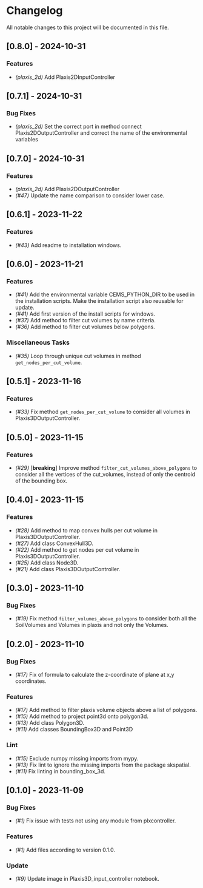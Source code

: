 # Changelog

All notable changes to this project will be documented in this file.

## [0.8.0] - 2024-10-31

### Features

- *(plaxis_2d)* Add Plaxis2DInputController

## [0.7.1] - 2024-10-31

### Bug Fixes

- *(plaxis_2d)* Set the correct port in method connect Plaxis2DOutputController and correct the name of the environmental variables

## [0.7.0] - 2024-10-31

### Features

- *(plaxis_2d)* Add Plaxis2DOutputController
- *(#47)* Update the name comparison to consider lower case.

## [0.6.1] - 2023-11-22

### Features

- *(#43)* Add readme to installation windows.

## [0.6.0] - 2023-11-21

### Features

- *(#41)* Add the environmental variable CEMS_PYTHON_DIR to be used in the installation scripts. Make the installation script also reusable for update.
- *(#41)* Add first version of the install scripts for windows.
- *(#37)* Add method to filter cut volumes by name criteria.
- *(#36)* Add method to filter cut volumes below polygons.

### Miscellaneous Tasks

- *(#35)* Loop through unique cut volumes in method `get_nodes_per_cut_volume`.

## [0.5.1] - 2023-11-16

### Features

- *(#33)* Fix method `get_nodes_per_cut_volume` to consider all volumes in Plaxis3DOutputController.

## [0.5.0] - 2023-11-15

### Features

- *(#29)* [**breaking**] Improve method `filter_cut_volumes_above_polygons` to consider all the vertices of the cut_volumes, instead of only the centroid of the bounding box.

## [0.4.0] - 2023-11-15

### Features

- *(#28)* Add method to map convex hulls per cut volume in Plaxis3DOutputController.
- *(#27)* Add class ConvexHull3D.
- *(#22)* Add method to get nodes per cut volume in Plaxis3DOutputController.
- *(#25)* Add class Node3D.
- *(#21)* Add class Plaxis3DOutputController.

## [0.3.0] - 2023-11-10

### Bug Fixes

- *(#19)* Fix method `filter_volumes_above_polygons` to consider both all the SoilVolumes and Volumes in plaxis and not only the Volumes.

## [0.2.0] - 2023-11-10

### Bug Fixes

- *(#17)* Fix of formula to calculate the z-coordinate of plane at x,y coordinates.

### Features

- *(#17)* Add method to filter plaxis volume objects above a list of polygons.
- *(#15)* Add method to project point3d onto polygon3d.
- *(#13)* Add class Polygon3D.
- *(#11)* Add classes BoundingBox3D and Point3D

### Lint

- *(#15)* Exclude numpy missing imports from mypy.
- *(#13)* Fix lint to ignore the missing imports from the package skspatial.
- *(#11)* Fix linting in bounding_box_3d.

## [0.1.0] - 2023-11-09

### Bug Fixes

- *(#1)* Fix issue with tests not using any module from plxcontroller.

### Features

- *(#1)* Add files according to version 0.1.0.

### Update

- *(#9)* Update image in Plaxis3D_input_controller notebook.

<!-- CEMS BV. -->
